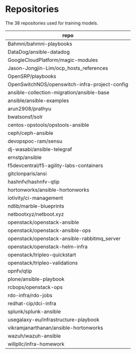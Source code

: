 # Repositories

The 38 repositories used for training models.
 
|repo|
|----|
|Bahmni/bahmni-playbooks|
|DataDog/ansible-datadog|
|GoogleCloudPlatform/magic-modules|
|Jason-Jongjin-Lim/ocp_hosts_references|
|OpenSRP/playbooks|
|OpenSwitchNOS/openswitch-infra-project-config|
|ansible-collection-migration/ansible-base|
|ansible/ansible-examples|
|arun2908/prathyu|
|bwatsonsf/solr|
|centos-opstools/opstools-ansible|
|ceph/ceph-ansible|
|devopspoc-ram/sensu|
|dj-wasabi/ansible-telegraf|
|ernstp/ansible|
|f5devcentral/f5-agility-labs-containers|
|gitclonparis/ansi|
|hashnfv/hashnfv-qtip|
|hortonworks/ansible-hortonworks|
|iotivity/ci-management|
|ndlib/marble-blueprints|
|netbootxyz/netboot.xyz|
|openstack/openstack-ansible|
|openstack/openstack-ansible-ops|
|openstack/openstack-ansible-rabbitmq_server|
|openstack/openstack-helm-infra|
|openstack/tripleo-quickstart|
|openstack/tripleo-validations|
|opnfv/qtip|
|plone/ansible-playbook|
|rcbops/openstack-ops|
|rdo-infra/rdo-jobs|
|redhat-cip/dci-infra|
|splunk/splunk-ansible|
|usegalaxy-eu/infrastructure-playbook|
|vikramjanarthanan/ansible-hortonworks|
|wazuh/wazuh-ansible|
|willpllc/infra-homework|
